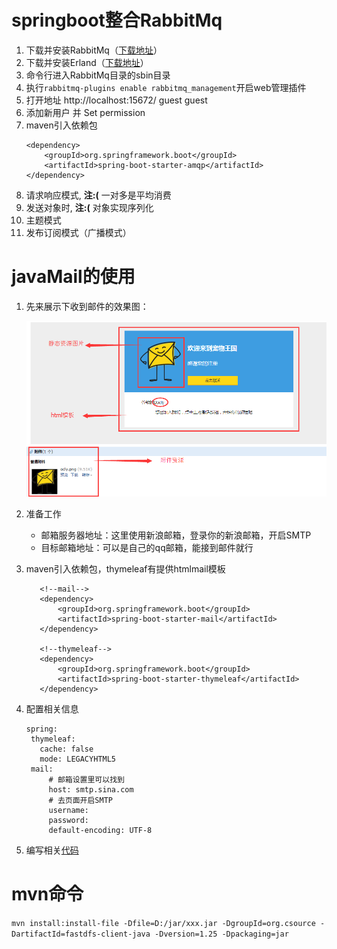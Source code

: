 # springboot整合RabbitMq
1. 下载并安装RabbitMq（[下载地址](https://www.rabbitmq.com/download.html)）
2. 下载并安装Erland（[下载地址](https://www.rabbitmq.com/download.html)）
3. 命令行进入RabbitMq目录的sbin目录
4. 执行`rabbitmq-plugins enable rabbitmq_management`开启web管理插件
5. 打开地址 http://localhost:15672/ guest guest
6. 添加新用户 并 Set permission
7. maven引入依赖包
    ```
    <dependency>
        <groupId>org.springframework.boot</groupId>
        <artifactId>spring-boot-starter-amqp</artifactId>
    </dependency>
    ```
8. 请求响应模式, **注:(** 一对多是平均消费
9. 发送对象时, **注:(** 对象实现序列化
10. 主题模式
11. 发布订阅模式（广播模式）

# javaMail的使用
1. 先来展示下收到邮件的效果图：
    
    ![](/springboot-rabbitmq/src/main/resources/static/img/QQ图片20171214160014.png "邮件效果图")
2. 准备工作
    * 邮箱服务器地址：这里使用新浪邮箱，登录你的新浪邮箱，开启SMTP
    * 目标邮箱地址：可以是自己的qq邮箱，能接到邮件就行
3. maven引入依赖包，thymeleaf有提供htmlmail模板
   ```
      <!--mail-->
      <dependency>
          <groupId>org.springframework.boot</groupId>
          <artifactId>spring-boot-starter-mail</artifactId>
      </dependency>

      <!--thymeleaf-->
      <dependency>
          <groupId>org.springframework.boot</groupId>
          <artifactId>spring-boot-starter-thymeleaf</artifactId>
      </dependency>
   ```
4. 配置相关信息
    ```
   spring:  
     thymeleaf:
       cache: false
       mode: LEGACYHTML5
     mail:
         # 邮箱设置里可以找到
         host: smtp.sina.com
         # 去页面开启SMTP
         username:
         password:
         default-encoding: UTF-8
    ```
5. 编写相关[代码](https://github.com/yy1193889747/springboot-demo/blob/master/springboot-rabbitmq/src/main/java/com/ocly/util/SendMail.java)

# mvn命令
`mvn install:install-file -Dfile=D:/jar/xxx.jar -DgroupId=org.csource -DartifactId=fastdfs-client-java -Dversion=1.25 -Dpackaging=jar`